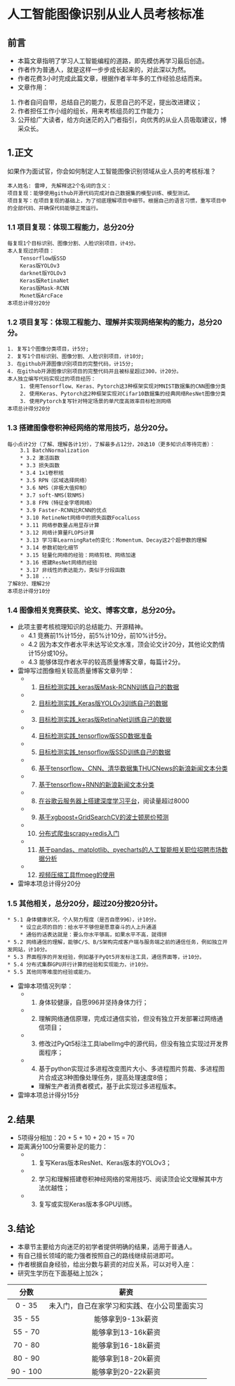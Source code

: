 # 人工智能图像识别从业人员考核标准

## 前言
* 本篇文章指明了学习人工智能编程的道路，即先模仿再学习最后创造。
* 作者作为普通人，就是这样一步步成长起来的，对此深以为然。
* 作者花费3小时完成此篇文章，根据作者半年多的工作经验总结而来。
* 文章作用：
1. 作者自问自带，总结自己的能力，反思自己的不足，提出改进建议；
2. 作者担任工作小组的组长，用来考核组员的工作能力；
3. 公开给广大读者，给方向迷茫的入门者指引，向优秀的从业人员吸取建议，博采众长。

## 1.正文
如果作为面试官，你会如何制定人工智能图像识别领域从业人员的考核标准？
```
本人姓名: 雷坤, 先解释这2个名词的含义：
项目复现：能够使用github开源代码完成对自己数据集的模型训练、模型测试。
项目复写：在项目复现的基础上，为了彻底理解项目中细节。根据自己的语言习惯，重写项目中的全部代码、并确保代码能够正常运行。
```

### 1.1 项目复现：体现工程能力，总分20分
```
每复现1个目标识别、图像分割、人脸识别项目，计4分。
本人复现过的项目：
    Tensorflow版SSD
    Keras版YOLOv3
    darknet版YOLOv3
    Keras版RetinaNet
    Keras版Mask-RCNN
    Mxnet版ArcFace
本项总计得分20分
```

### 1.2 项目复写：体现工程能力、理解并实现网络架构的能力，总分20分。
```
1. 复写1个图像分类项目，计5分;
2. 复写1个目标识别、图像分割、人脸识别项目，计10分;
3. 在github开源图像识别项目的完整代码，计15分;
4. 在github开源图像识别项目的完整代码并且被标星超过300，计20分。
本人独立编写代码实现过的项目经历：
    1. 使用Tensorflow、Keras、Pytorch这3种框架实现对MNIST数据集的CNN图像分类
    2. 使用Keras、Pytorch这2种框架实现对Cifar10数据集的经典网络ResNet图像分类
    3. 使用Pytorch复写针对特定场景的单尺度高效率目标检测网络
本项总计得分20分
```

### 1.3 搭建图像卷积神经网络的常用技巧，总分20分。
```
每小点计2分（了解、理解各计1分），了解最多占12分，20选10（更多知识点等待完善）：
    3.1 BatchNormalization
    * 3.2 激活函数
    * 3.3 损失函数
    * 3.4 1x1卷积核
    * 3.5 RPN（区域选择网络）
    * 3.6 NMS（非极大值抑制）
    * 3.7 soft-NMS(软NMS)
    * 3.8 FPN（特征金字塔网络）
    * 3.9 Faster-RCNN比RCNN的优点
    * 3.10 RetineNet网络中的损失函数FocalLoss
    * 3.11 网络参数量占用显存计算
    * 3.12 网络计算量FLOPS计算
    * 3.13 学习率LearningRate的变化：Momentum、Decay这2个超参数的理解
    * 3.14 参数初始化细节
    * 3.15 轻量化网络的经验：网络剪枝、网络加速
    * 3.16 搭建ResNet网络的经验
    * 3.17 非线性的表达能力，类似于分段函数
    * 3.18 ...
了解8分、理解2分    
本项总计得分10分
```
    
### 1.4 图像相关竞赛获奖、论文、博客文章，总分20分。
* 此项主要考核梳理知识的总结能力、开源精神。
    * 4.1 竞赛前1%计15分，前5%计10分，前10%计5分。
    * 4.2 因为本文作者水平未达写论文水准，顶会论文计20分，其他论文酌情计15分或10分。
    * 4.3 能够体现作者水平的较高质量博客文章，每篇计2分。
* 雷坤写过图像相关较高质量博客文章列举：
    * 1. [目标检测实践_keras版Mask-RCNN训练自己的数据](https://github.com/StevenLei2017/AI_Projects/tree/master/002_目标检测实践_keras版Mask-RCNN训练自己的数据)
    * 2. [目标检测实践_Keras版YOLOv3训练自己的数据](https://github.com/StevenLei2017/AI_Projects/tree/master/001_目标检测实践_keras版YOLOv3训练自己的数据)
    * 3. [目标检测实践_keras版RetinaNet训练自己的数据](https://www.jianshu.com/p/64852a68055f)
    * 4. [目标检测实践_tensorflow版SSD数据准备](https://www.jianshu.com/p/3d9436b4cb66)
    * 5. [目标检测实践_tensorflow版SSD训练自己的数据](https://www.jianshu.com/p/0e5f9df4686a)
    * 6. [基于tensorflow、CNN、清华数据集THUCNews的新浪新闻文本分类](https://www.jianshu.com/p/db8824205fc3)
    * 7. [基于tensorflow+RNN的新浪新闻文本分类](https://www.jianshu.com/p/b0e158e419bc)
    * 8. [在谷歌云服务器上搭建深度学习平台](https://www.jianshu.com/p/893d622d1b5a)，阅读量超过8000
    * 9. [基于xgboost+GridSearchCV的波士顿房价预测](https://www.jianshu.com/p/f34f22258a0a)
    * 10. [分布式爬虫scrapy+redis入门](https://www.jianshu.com/p/abe51b92c695)
    * 11. [基于pandas、matplotlib、pyecharts的人工智能相关职位招聘市场数据分析](https://www.jianshu.com/p/52861297b906)
    * 12. [视频压缩工具ffmpeg的使用](https://www.jianshu.com/p/4f660bd805f3)
* 雷坤本项总计得分20分
    
### 1.5 其他相关，总分20分，超过20分按20分计。
    * 5.1 身体健康状况，个人努力程度（是否自愿996），计10分。
        * 设立此项的目的：给水平不够但是愿意奋斗的人上升通道
        * 通俗的话表达就是：要么你水平够高，如果水平不高，就得拼
    * 5.2 网络通信的理解，能够C/S、B/S架构完成客户端与服务端之前的通信任务，例如独立开发网站，计10分。
    * 5.3 界面程序的开发经验，例如基于PyQt5开发标注工具，通信界面等，计10分。
    * 5.4 分布式集群GPU并行计算的经验和实现能力，计10分。
    * 5.5 其他同等难度的经验或能力。
* 雷坤本项情况列举：
    * 1. 身体较健康，自愿996并坚持身体力行；
    * 2. 理解网络通信原理，完成过通信实验，但没有独立开发部署过网络通信项目；
    * 3. 修改过PyQt5标注工具labelImg中的源代码，但没有独立实现过开发界面程序；
    * 4. 基于python实现过多进程改变图片大小、多进程图片剪裁、多进程图片合成这3种图像处理任务，提高处理速度8倍；
       * 理解生产者消费者模式，基于此实现过多进程版本。
* 雷坤本项总计得分15分

## 2.结果
* 5项得分相加：20 + 5 + 10 + 20 + 15 = 70
* 距离满分100分需要补足的能力：
    * 1. 复写Keras版本ResNet、Keras版本的YOLOv3；
    * 2. 学习和理解搭建卷积神经网络的常用技巧、阅读顶会论文理解其中方法优越性；
    * 3. 复写或实现Keras版本多GPU训练。
    
## 3.结论
* 本章节主要给方向迷茫的初学者提供明确的结果，适用于普通人。
* 有自己擅长领域的能力强者按照自己的路线继续前进即可。
* 作者根据自身经验，给出分数与薪资的对应关系，可以对号入座：
* 研究生学历在下面基础上加2k；  
 
|分数|薪资|
|:---:|:---:|
|0 - 35|未入门，自己在家学习和实践、在小公司里面实习|
|35 - 55|能够拿到9-13k薪资|
|55 - 70|能够拿到13-16k薪资|
|70 - 80|能够拿到16-18k薪资|
|80 - 90|能够拿到18-20k薪资|
|90 - 100|能够拿到20-22k薪资|

 